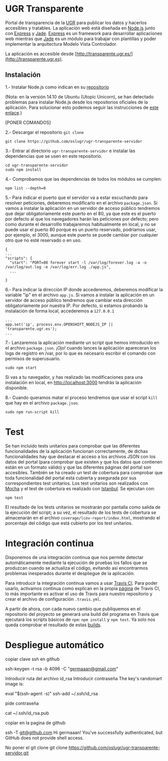 UGR Transparente
================

Portal de transparencia de la [UGR](http://www.ugr.es/) para publicar los datos y hacerlos accesibles y tratables. La aplicación web está diseñada en [Node.js](http://nodejs.org/) junto con [Express](http://expressjs.com/) y [Jade](http://jade-lang.com/). [Express](http://expressjs.com/) es un framework para desarrollar aplicaciones web mientras que [Jade](http://jade-lang.com/) es un módulo para trabajar con plantillas y poder implementar la arquitectura Modelo Vista Controlador.

La aplicación es accesible desde [http://transparente.ugr.es/](http://transparente.ugr.es).


## Instalación

1.- Instalar Node.js como indican en su [repositorio](https://github.com/joyent/node/wiki/Installing-Node.js-via-package-manager)

(Nota: en la versión 14.10 de Ubuntu (Utopic Unicorn), se han detectado problemas para instalar Node.js desde los repositorios oficiales de la aplicación. Para solucionar esto podemos seguir las instrucciones de [este enlace](http://tecadmin.net/install-latest-nodejs-npm-on-ubuntu/).)

[PONER COMANDOS]

2.- Descargar el repositorio `git clone`

```
git clone https://github.com/oslugr/ugr-transparente-servidor
```

3.- Entrar al directorio `ugr-transparente-servidor` e instalar las dependencias que se usen en este repositorio.

```
cd ugr-transparente-servidor
sudo npm install
```

4.- Comprobamos que las dependencias de todos los módulos se cumplen:

```
npm list --depth=0
```

5.- Para indicar el puerto que el servidor va a estar escuchando para resolver peticiones, deberemos modificarlo en el archivo `package.json`. Si vamos a instalar la aplicación en un servidor de acceso público tendremos que dejar obligatoriamente este puerto en el 80, ya que este es el puerto por defecto al que los navegadores harán las peticiones por defecto; pero como durante el desarrolllo trabajaremos habitualmente en local, y no se puede usar el puerto 80 porque es un puerto reservado, podríamos usar, por ejemplo,  el 3000, aunque este puerto se puede cambiar por cualquier otro que no esté reservado o en uso.
```
{
...
"scripts": {
  "start": "PORT=80 forever start -l /var/log/forever.log -a -o /var/log/out.log -e /var/log/err.log ./app.js",
  ...

}
```

6.- Para indicar la dirección IP donde accederemos, deberemos modificar la variable "ip" en el archivo `app.js`. Si vamos a instalar la aplicación en un servidor de acceso público tendremos que cambiar esta dirección obligatoriamente por nuestra IP. Por defecto, si estamos probando la instalación de forma local, accederemos a `127.0.0.1`
```
...
app.set('ip', process.env.OPENSHIFT_NODEJS_IP || 'transparente.ugr.es');
...

```

7.- Lanzaremos la aplicación mediante un script que hemos introducido en el archivo `package.json`. ¡Ojo! cuando lances la aplicación apareceran los logs de registro en /var, por lo que es necesario escribir el comando con permisos de superusuario.

```
sudo npm start
```

Si vas a tu navegador, y has realizado las modificaciones para una instalación en local, en [http://localhost:3000](http://localhost:3000) tendrás la aplicación disponible.

8.- Cuando queramos matar el proceso tendremos que usar el script `kill` que hay en el archivo `package.json`.

```
sudo npm run-script kill
```


# Test

Se han incluido tests unitarios para comprobar que las diferentes funcionalidades de la aplicación funcionan correctamente, de dichas funcionalidades hay que destacar el acceso a los archivos JSON con los datos del portal (para comprobar que existen y que los datos que contienen están en un formato válido) y que las diferentes páginas del portal son accesibles. También se ha creado un test de cobertura para comprobar que toda funcionalidad del portal está cubierta y asegurada por sus correspondientes test unitarios. Los test unitarios son realizados con [Mocha](https://github.com/mochajs/mocha) y el test de cobertura es realizado con [Istanbul](https://github.com/gotwarlost/istanbul). Se ejecutan con:

```
npm test
```

El resultado de los tests unitarios se mostrarán por pantalla como salida de la ejecución del script; a su vez, el resultado de los tests de cobertura se almacenarán en el archivo `coverage/lcov-report/index.html`, mostrando el porcentaje del código que está cubierto por los test unitarios.


# Integración continua

Disponemos de una integración continua que nos permite detectar automáticamente mediante la ejecución de pruebas los fallos que se produzcan cuando se actualiza el código, evitando así encontrarmos problemas inesperados durante el despliegue de la aplicación.

Para introducir la integración continua vamos a usar [Travis CI](https://travis-ci.org/). Para poder usarlo, activamos continua como explican en la propia [página](http://docs.travis-ci.com/user/getting-started/) de Travis CI, lo más importante es activar el uso de Travis para nuestro repositorio y crear el archivo de configuración `.travis.yml`.

A partir de ahora, con cada nuevo cambio que publiquemos en el repositorio del proyecto se generará una build del programa en Travis que ejecutará los scripts básicos de `npm`: `npm install` y `npm test`. Ya solo nos queda comprobar el resultado de estas [builds](https://travis-ci.org/oslugr/ugr-transparente-servidor/builds).


# Despliegue automático

copiar clave ssh en github

ssh-keygen -t rsa -b 4096 -C "germaaan@gmail.com"

Introducir ruta del archivo id_rsa
Introducir contraseña
The key's randomart image is:

eval "$(ssh-agent -s)"
ssh-add ~/.ssh/id_rsa

pide contraseña


cat ~/.ssh/id_rsa.pub

copiar en la pagina de github

ssh -T git@github.com
Hi germaaan! You've successfully authenticated, but GitHub does not provide shell access.

No poner el git clone
git clone https://github.com/oslugr/ugr-transparente-servidor.git
